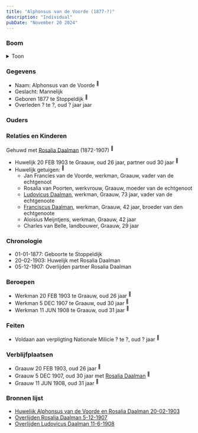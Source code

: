 ```yaml
---
title: "Alphonsus van de Voorde (1877-?)"
description: "Individual"
pubDate: "November 20 2024"
---
```


### Boom
<details><summary>Toon</summary>

![test](https://www.plantuml.com/plantuml/svg/XP9DRu9048Rl-oicUkZ9146ZDKOj2asR7ff-NSq0Mzcox9ATfOOO_dj1qNfgRvkPz-F9P5TaqTWobumoeGeqc4E4SROpkbJ9Majjm1fKrAouiYmL2OTOc5ZoqvldXQqWvtd43Pr6PBdXsbO5PrUfiKGYE300yBL9k7bBHPmfJZIVvoZKOW4UgncxWUTZ5J5silJkP95gHIN1Dofe2Zvq6z0397Xm77VamYMY7tZXEFIRdiEdu3AfOJwBCAgsaRPMyja2XjF915wjBefcBRwoAo5bfPHRLCasDfeeqWrTurZ2iWNhQ5uqeHG86qIPexfGU1v0F_G3B_3-Q7U7yFZ-r4AuS6yGo_t__MFO16iOtZgJiwK-myndUvuaGktQQ0V2m6zrtX4gT1ndEeA-5BlKLbnAlM_0QjQTR33e5AoZ_nsm5LT9yoT-0000)
</details>

### Gegevens
- Naam: Alphonsus van de Voorde <sup><a href="../s00400/" style="text-decoration:none" title="Huwelijk Alphonsus van de Voorde en Rosalia Daalman 20-02-1903">:link:</a></sup>
- Geslacht: Mannelijk
- Geboren 1877 te Stoppeldijk <sup><a href="../s00400/" style="text-decoration:none" title="Huwelijk Alphonsus van de Voorde en Rosalia Daalman 20-02-1903">:link:</a></sup>
- Overleden ? te ?, oud ? jaar jaar 

### Ouders

### Relaties en Kinderen

Gehuwd met [Rosalia Daalman](../i00233/) (1872-1907) <sup><a href="../s00400/" style="text-decoration:none" title="Huwelijk Alphonsus van de Voorde en Rosalia Daalman 20-02-1903">:link:</a></sup>
- Huwelijk 20 FEB 1903 te Graauw, oud 26 jaar, partner oud 30 jaar <sup><a href="../s00400/" style="text-decoration:none" title="Huwelijk Alphonsus van de Voorde en Rosalia Daalman 20-02-1903">:link:</a></sup>
- Huwelijk getuigen:  <sup><a href="../s00400/" style="text-decoration:none" title="Huwelijk Alphonsus van de Voorde en Rosalia Daalman 20-02-1903">:link:</a></sup>
  - Jan Francies van de Voorde, werkman, Graauw, vader van de echtgenoot
  - Rosalia van Poorten, werkvrouw, Graauw, moeder van de echtgenoot
  - [Ludovicus Daalman](../i00029/), werkman, Graauw, 73 jaar, vader van de echtgenoote
  - [Franciscus Daalman](../i00227/), werkman, Graauw, 42 jaar, broeder van den echtgenoote
  - Aloisius Meijntjens, werkman, Graauw, 42 jaar
  - Charles van Belle, landbouwer, Graauw, 29 jaar

### Chronologie
- 01-01-1877: Geboorte te Stoppeldijk
- 20-02-1903: Huwelijk met Rosalia Daalman
- 05-12-1907: Overlijden partner Rosalia Daalman

### Beroepen
- Werkman 20 FEB 1903 te Graauw, oud 26 jaar <sup><a href="../s00400/" style="text-decoration:none" title="Huwelijk Alphonsus van de Voorde en Rosalia Daalman 20-02-1903">:link:</a></sup>
- Werkman 5 DEC 1907 te Graauw, oud 30 jaar <sup><a href="../s00401/" style="text-decoration:none" title="Overlijden Rosalia Daalman 5-12-1907">:link:</a></sup>
- Werkman 11 JUN 1908 te Graauw, oud 31 jaar <sup><a href="../s00402/" style="text-decoration:none" title="Overlijden Ludovicus Daalman 11-6-1908">:link:</a></sup>

### Feiten
- Voldaan aan verpligting Nationale Milicie ? te ?, oud ? jaar <sup><a href="../s00400/" style="text-decoration:none" title="Huwelijk Alphonsus van de Voorde en Rosalia Daalman 20-02-1903">:link:</a></sup>

### Verblijfplaatsen
- Graauw  20 FEB 1903, oud 26 jaar  <sup><a href="../s00400/" style="text-decoration:none" title="Huwelijk Alphonsus van de Voorde en Rosalia Daalman 20-02-1903">:link:</a></sup>
- Graauw  5 DEC 1907, oud 30 jaar met [Rosalia Daalman](../i00233/) <sup><a href="../s00401/" style="text-decoration:none" title="Overlijden Rosalia Daalman 5-12-1907">:link:</a></sup>
- Graauw  11 JUN 1908, oud 31 jaar  <sup><a href="../s00402/" style="text-decoration:none" title="Overlijden Ludovicus Daalman 11-6-1908">:link:</a></sup>

### Bronnen lijst
- [Huwelijk Alphonsus van de Voorde en Rosalia Daalman 20-02-1903](../s00400/)
- [Overlijden Rosalia Daalman 5-12-1907](../s00401/)
- [Overlijden Ludovicus Daalman 11-6-1908](../s00402/)